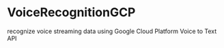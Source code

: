 # VoiceRecognitionGCP
recognize voice streaming data using Google Cloud Platform Voice to Text API 
